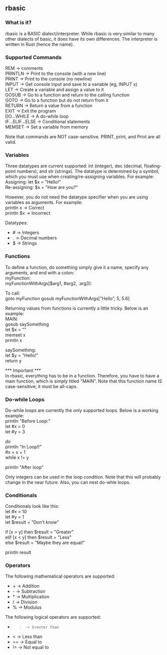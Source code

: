 ## rbasic

### What is it?
rbasic is a BASIC dialect/interpreter. While rbasic is very similar to many other dialects of basic, it does have its own differences. The interpreter is written in Rust (hence the name).

### Supported Commands
REM					-> comments   
PRINTLN				-> Print to the console (with a new line)   
PRINT				-> Print to the console (no newline)   
INPUT				-> Get console input and save to a variable (eg, INPUT x)   
LET					-> Create a variable and assign a value to it   
GOSUB				-> Go to a function and return to the calling function   
GOTO				-> Go to a function but do not return from it   
RETURN				-> Return a value from a function   
EXIT				-> Exit the program   
DO...WHILE			-> A do-while loop   
IF...ELIF...ELSE	-> Conditional statements   
MEMSET				-> Set a variable from memory   

Note that commands are NOT case-sensitive. PRINT, print, and Print are all valid.

### Variables
Three datatypes are current supported: int (integer), dec (decimal, floating-point numbers), and str (strings). The datatype is determined by a symbol, which you must use when creating/re-assigning variables. For example:   
Assigning: let $x = "Hello!"   
Re-assigning: $x = "How are you?"   

However, you do not need the datatype specifier when you are using variables as arguments. For example:   
println x	-> Correct   
println $x	-> Incorrect   

Datatypes:
* \#	-> Integers   
* .		-> Decimal numbers   
* $		-> Strings   

### Functions
To define a function, do something simply give it a name, specify any arguments, and end with a colon:   
myFunction:   
myFunctionWithArgs[$arg1, #arg2, .arg3]:   

To call:   
goto myFunction
gosub myFunctionWithArgs["Hello", 5, 5.6]

Returning values from functions is currently a little tricky. Below is an example:   
MAIN:   
	gosub saySomething   
	let $x = ""   
	memset x   
	println x   
	
saySomething:   
	let $y = "Hello!"   
	return y   
	
*** Important ***   
In rbasic, everything has to be in a function. Therefore, you have to have a main function, which is simply titled "MAIN". Note that this function name IS case-sensitive; it must be all-caps.

### Do-while Loops
Do-while loops are currently the only supported loops. Below is a working example:   
println "Before Loop:"   
let #x = 0   
let #y = 3   
   	
do   
	println "In Loop!!"   
	#x = x + 1   
while x != y   
	   
println "After loop"   

Only integers can be used in the loop condition. Note that this will probably change in the near future. Also, you can nest do-whle loops.

### Conditionals
Conditionals look like this:   
let #x = 10   
let #y = 1   
let $result = "Don't know"   
   
if [x > y] then $result = "Greater"   
elif [x < y] then $result = "Less"   
else $result = "Maybe they are equal!"   
   
println result    

### Operators
The following mathematical operators are supported:   
* \+	-> Addition   
* \-	-> Subtraction   
* \*	-> Multiplication   
* /		-> Division   
* %		-> Modulus   

The following logical operators are supported:   
* >		-> Greater than   
* \<	\-> Less than   
* ==	-> Equal to   
* !=	-> Not equal to   
